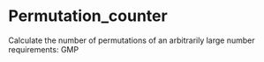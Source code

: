 # Permutation_counter
Calculate the number of permutations of an arbitrarily large number
requirements: GMP
